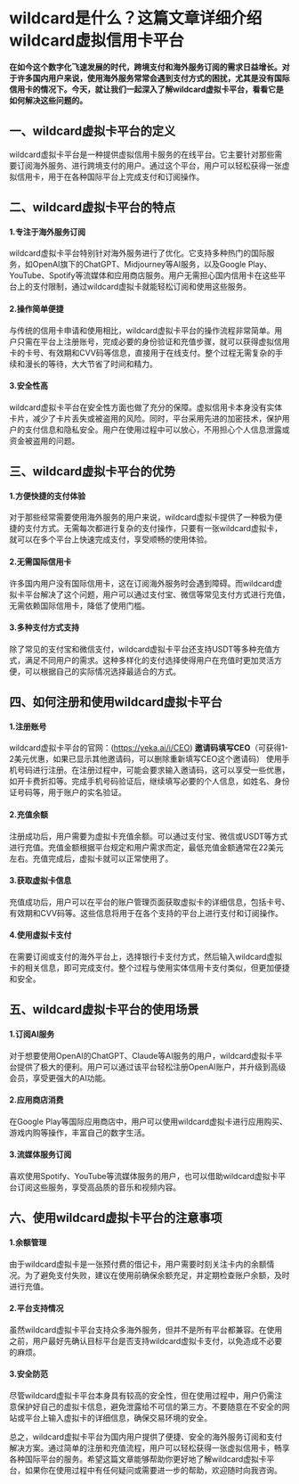 # wildcard是什么？这篇文章详细介绍wildcard虚拟信用卡平台
**在如今这个数字化飞速发展的时代，跨境支付和海外服务订阅的需求日益增长。对于许多国内用户来说，使用海外服务常常会遇到支付方式的困扰，尤其是没有国际信用卡的情况下。今天，就让我们一起深入了解wildcard虚拟卡平台，看看它是如何解决这些问题的。**

## 一、wildcard虚拟卡平台的定义

wildcard虚拟卡平台是一种提供虚拟信用卡服务的在线平台。它主要针对那些需要订阅海外服务、进行跨境支付的用户。通过这个平台，用户可以轻松获得一张虚拟信用卡，用于在各种国际平台上完成支付和订阅操作。


## 二、wildcard虚拟卡平台的特点


#### 1.专注于海外服务订阅

wildcard虚拟卡平台特别针对海外服务进行了优化。它支持多种热门的国际服务，如OpenAI旗下的ChatGPT、Midjourney等AI服务，以及Google Play、YouTube、Spotify等流媒体和应用商店服务。用户无需担心国内信用卡在这些平台上的支付限制，通过wildcard虚拟卡就能轻松订阅和使用这些服务。


#### 2.操作简单便捷

与传统的信用卡申请和使用相比，wildcard虚拟卡平台的操作流程非常简单。用户只需在平台上注册账号，完成必要的身份验证和充值步骤，就可以获得虚拟信用卡的卡号、有效期和CVV码等信息，直接用于在线支付。整个过程无需复杂的手续和漫长的等待，大大节省了时间和精力。


#### 3.安全性高

wildcard虚拟卡平台在安全性方面也做了充分的保障。虚拟信用卡本身没有实体卡片，减少了卡片丢失或被盗用的风险。同时，平台采用先进的加密技术，保护用户的支付信息和隐私安全。用户在使用过程中可以放心，不用担心个人信息泄露或资金被盗用的问题。


## 三、wildcard虚拟卡平台的优势


#### 1.方便快捷的支付体验

对于那些经常需要使用海外服务的用户来说，wildcard虚拟卡提供了一种极为便捷的支付方式。无需每次都进行复杂的支付操作，只要有一张wildcard虚拟卡，就可以在多个平台上快速完成支付，享受顺畅的使用体验。


#### 2.无需国际信用卡

许多国内用户没有国际信用卡，这在订阅海外服务时会遇到障碍。而wildcard虚拟卡平台解决了这个问题，用户可以通过支付宝、微信等常见支付方式进行充值，无需依赖国际信用卡，降低了使用门槛。


#### 3.多种支付方式支持

除了常见的支付宝和微信支付，wildcard虚拟卡平台还支持USDT等多种充值方式，满足不同用户的需求。这种多样化的支付选择使得用户在充值时更加灵活方便，可以根据自己的实际情况选择最适合的方式。


## 四、如何注册和使用wildcard虚拟卡平台


#### 1.注册账号

wildcard虚拟卡平台的官网：(https://yeka.ai/i/CEO)
**邀请码填写CEO**（可获得1-2美元优惠，如果已显示其他邀请码，可以删除重新填写CEO这个邀请码）
使用手机号码进行注册。在注册过程中，可能会要求输入邀请码，这可以享受一些优惠，如开卡费折扣等。完成手机号码验证后，继续填写必要的个人信息，如姓名、身份证号码等，用于账户的实名验证。


#### 2.充值余额

注册成功后，用户需要为虚拟卡充值余额。可以通过支付宝、微信或USDT等方式进行充值。充值金额根据平台规定和用户需求而定，最低充值金额通常在22美元左右。充值完成后，虚拟卡就可以正常使用了。


#### 3.获取虚拟卡信息

充值成功后，用户可以在平台的账户管理页面获取虚拟卡的详细信息，包括卡号、有效期和CVV码等。这些信息将用于在各个支持的平台上进行支付和订阅操作。


#### 4.使用虚拟卡支付

在需要订阅或支付的海外平台上，选择银行卡支付方式，然后输入wildcard虚拟卡的相关信息，即可完成支付。整个过程与使用实体信用卡支付类似，但更加便捷和安全。


## 五、wildcard虚拟卡平台的使用场景


#### 1.订阅AI服务

对于想要使用OpenAI的ChatGPT、Claude等AI服务的用户，wildcard虚拟卡平台提供了极大的便利。用户可以通过该平台轻松注册OpenAI账户，并升级到高级会员，享受更强大的AI功能。


#### 2.应用商店消费

在Google Play等国际应用商店中，用户可以使用wildcard虚拟卡进行应用购买、游戏内购等操作，丰富自己的数字生活。


#### 3.流媒体服务订阅

喜欢使用Spotify、YouTube等流媒体服务的用户，也可以借助wildcard虚拟卡平台订阅这些服务，享受高品质的音乐和视频内容。


## 六、使用wildcard虚拟卡平台的注意事项


#### 1.余额管理

由于wildcard虚拟卡是一张预付费的借记卡，用户需要时刻关注卡内的余额情况。为了避免支付失败，建议在使用前确保余额充足，并定期检查账户余额，及时进行充值。


#### 2.平台支持情况

虽然wildcard虚拟卡平台支持众多海外服务，但并不是所有平台都兼容。在使用之前，用户最好先确认目标平台是否支持wildcard虚拟卡支付，以免造成不必要的麻烦。


#### 3.安全防范

尽管wildcard虚拟卡平台本身具有较高的安全性，但在使用过程中，用户仍需注意保护好自己的虚拟卡信息，避免泄露给不可信的第三方。不要随意在不安全的网站或平台上输入虚拟卡的详细信息，确保交易环境的安全。

总之，wildcard虚拟卡平台为国内用户提供了便捷、安全的海外服务订阅和支付解决方案。通过简单的注册和充值流程，用户可以轻松获得一张虚拟信用卡，畅享各种国际平台的服务。希望这篇文章能够帮助你更好地了解wildcard虚拟卡平台，如果你在使用过程中有任何疑问或需要进一步的帮助，欢迎随时向我咨询。
